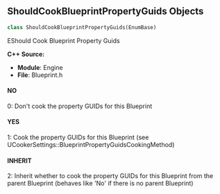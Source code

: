 ## ShouldCookBlueprintPropertyGuids Objects

```python
class ShouldCookBlueprintPropertyGuids(EnumBase)
```

EShould Cook Blueprint Property Guids

**C++ Source:**

- **Module**: Engine
- **File**: Blueprint.h

<a id="unreal.ShouldCookBlueprintPropertyGuids.NO"></a>

#### NO

0: Don't cook the property GUIDs for this Blueprint

<a id="unreal.ShouldCookBlueprintPropertyGuids.YES"></a>

#### YES

1: Cook the property GUIDs for this Blueprint (see UCookerSettings::BlueprintPropertyGuidsCookingMethod)

<a id="unreal.ShouldCookBlueprintPropertyGuids.INHERIT"></a>

#### INHERIT

2: Inherit whether to cook the property GUIDs for this Blueprint from the parent Blueprint (behaves like 'No' if there is no parent Blueprint)

<a id="unreal.BlueprintCompileMode"></a>